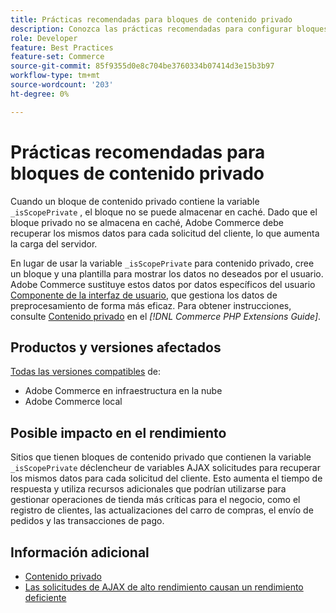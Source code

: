 ```yaml
---
title: Prácticas recomendadas para bloques de contenido privado
description: Conozca las prácticas recomendadas para configurar bloques de contenido privado con el fin de optimizar el rendimiento de la tienda.
role: Developer
feature: Best Practices
feature-set: Commerce
source-git-commit: 85f9355d0e8c704be3760334b07414d3e15b3b97
workflow-type: tm+mt
source-wordcount: '203'
ht-degree: 0%

---
```


# Prácticas recomendadas para bloques de contenido privado

Cuando un bloque de contenido privado contiene la variable `_isScopePrivate` , el bloque no se puede almacenar en caché. Dado que el bloque privado no se almacena en caché, Adobe Commerce debe recuperar los mismos datos para cada solicitud del cliente, lo que aumenta la carga del servidor.

En lugar de usar la variable `_isScopePrivate` para contenido privado, cree un bloque y una plantilla para mostrar los datos no deseados por el usuario. Adobe Commerce sustituye estos datos por datos específicos del usuario [Componente de la interfaz de usuario](https://glossary.magento.com/ui-component/), que gestiona los datos de preprocesamiento de forma más eficaz. Para obtener instrucciones, consulte [Contenido privado](https://developer.adobe.com/commerce/php/development/cache/page/private-content/) en el _[!DNL Commerce PHP Extensions Guide]_.

## Productos y versiones afectados

[Todas las versiones compatibles](../../../release/versions.md) de:

- Adobe Commerce en infraestructura en la nube
- Adobe Commerce local

## Posible impacto en el rendimiento

Sitios que tienen bloques de contenido privado que contienen la variable `_isScopePrivate` déclencheur de variables AJAX solicitudes para recuperar los mismos datos para cada solicitud del cliente. Esto aumenta el tiempo de respuesta y utiliza recursos adicionales que podrían utilizarse para gestionar operaciones de tienda más críticas para el negocio, como el registro de clientes, las actualizaciones del carro de compras, el envío de pedidos y las transacciones de pago.

## Información adicional

- [Contenido privado](../../../performance/configuration.md#client-side-optimization-settings)
- [Las solicitudes de AJAX de alto rendimiento causan un rendimiento deficiente](https://experienceleague.adobe.com/docs/commerce-knowledge-base/kb/troubleshooting/miscellaneous/high-throughput-ajax-requests-cause-poor-performance.html)


